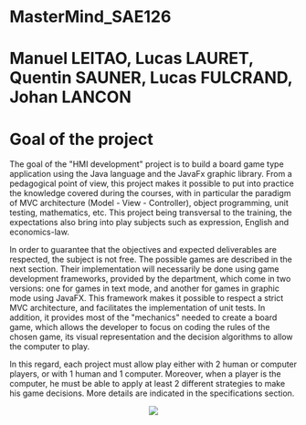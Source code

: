 # MasterMind_SAE126
# Manuel LEITAO, Lucas LAURET, Quentin SAUNER, Lucas FULCRAND, Johan LANCON
# Goal of the project

The goal of the "HMI development" project is to build a board game type application using the Java language and the JavaFx graphic library. From a pedagogical point of view, this project makes it possible to put into practice the knowledge covered during the courses, with in particular the paradigm of MVC architecture (Model - View - Controller), object programming, unit testing, mathematics, etc. This project being transversal to the training, the expectations also bring into play subjects such as expression, English and economics-law.

In order to guarantee that the objectives and expected deliverables are respected, the subject is not free. The possible games are described in the next section. Their implementation will necessarily be done using game development frameworks, provided by the department, which come in two versions: one for games in text mode, and another for games in graphic mode using JavaFX. This framework makes it possible to respect a strict MVC architecture, and facilitates the implementation of unit tests. In addition, it provides most of the "mechanics" needed to create a board game, which allows the developer to focus on coding the rules of the chosen game, its visual representation and the decision algorithms to allow the computer to play.

In this regard, each project must allow play either with 2 human or computer players, or with 1 human and 1 computer. Moreover, when a player is the computer, he must be able to apply at least 2 different strategies to make his game decisions. More details are indicated in the specifications section.

<p align="center">
  <img src="https://user-images.githubusercontent.com/114138178/235857664-04b06e80-c5f8-4440-9cdc-5968be7a4467.png" />
</p>
